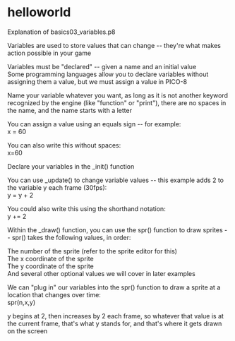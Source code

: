 # helloworld
Explanation of basics03_variables.p8

Variables are used to store values that can change -- they're what makes action possible in your game  

Variables must be "declared" -- given a name and an initial value  
Some programming languages allow you to declare variables without assigning them a value, but we must assign a value in PICO-8  

Name your variable whatever you want, as long as it is not another keyword recognized by the engine (like "function" or "print"), there are no spaces in the name, and the name starts with a letter  

You can assign a value using an equals sign -- for example:  
x = 60  

You can also write this without spaces:  
x=60  

Declare your variables in the _init() function  

You can use _update() to change variable values -- this example adds 2 to the variable y each frame (30fps):  
y = y + 2  

You could also write this using the shorthand notation:  
y += 2

Within the _draw() function, you can use the spr() function to draw sprites -- spr() takes the following values, in order:  

The number of the sprite (refer to the sprite editor for this)  
The x coordinate of the sprite  
The y coordinate of the sprite  
And several other optional values we will cover in later examples  

We can "plug in" our variables into the spr() function to draw a sprite at a location that changes over time:  
spr(n,x,y)  

y begins at 2, then increases by 2 each frame, so whatever that value is at the current frame, that's what y stands for, and that's where it gets drawn on the screen  
